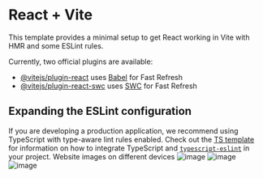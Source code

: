 # React + Vite

This template provides a minimal setup to get React working in Vite with HMR and some ESLint rules.

Currently, two official plugins are available:

- [@vitejs/plugin-react](https://github.com/vitejs/vite-plugin-react/blob/main/packages/plugin-react) uses [Babel](https://babeljs.io/) for Fast Refresh
- [@vitejs/plugin-react-swc](https://github.com/vitejs/vite-plugin-react/blob/main/packages/plugin-react-swc) uses [SWC](https://swc.rs/) for Fast Refresh

## Expanding the ESLint configuration

If you are developing a production application, we recommend using TypeScript with type-aware lint rules enabled. Check out the [TS template](https://github.com/vitejs/vite/tree/main/packages/create-vite/template-react-ts) for information on how to integrate TypeScript and [`typescript-eslint`](https://typescript-eslint.io) in your project.
Website images on different devices
![image](https://github.com/user-attachments/assets/a9d9d409-ada3-4d93-8f45-e114bc804e61)
![image](https://github.com/user-attachments/assets/c6e31c0f-6e39-4492-a158-bd7b5cd7d566)
![image](https://github.com/user-attachments/assets/e0806ed5-a129-4703-8cd3-470b51bb3b2d)

